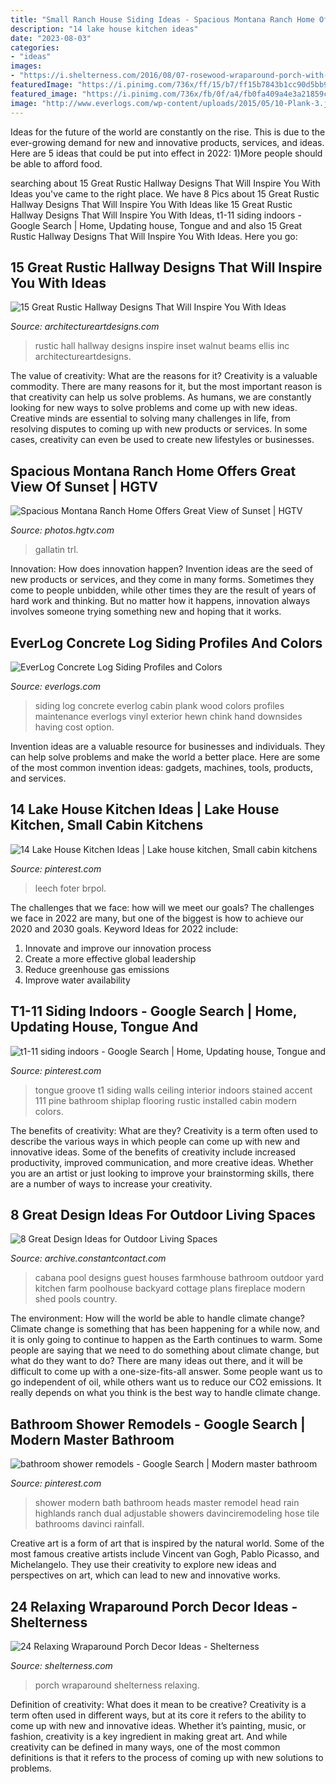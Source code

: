 ```yaml
---
title: "Small Ranch House Siding Ideas - Spacious Montana Ranch Home Offers Great View Of Sunset"
description: "14 lake house kitchen ideas"
date: "2023-08-03"
categories:
- "ideas"
images:
- "https://i.shelterness.com/2016/08/07-rosewood-wraparound-porch-with-chairs-and-a-large-planter.jpg"
featuredImage: "https://i.pinimg.com/736x/ff/15/b7/ff15b7843b1cc90d5bb95e6bdb306532.jpg"
featured_image: "https://i.pinimg.com/736x/fb/0f/a4/fb0fa409a4e3a21859c849d9f8aae4a6--modern-master-bathroom-master-bathroom-shower.jpg"
image: "http://www.everlogs.com/wp-content/uploads/2015/05/10-Plank-3.jpg"
---
```



Ideas for the future of the world are constantly on the rise. This is due to the ever-growing demand for new and innovative products, services, and ideas. Here are 5 ideas that could be put into effect in 2022: 1)More people should be able to afford food. 

	

		
searching about 15 Great Rustic Hallway Designs That Will Inspire You With Ideas you've came to the right place. We have 8 Pics about 15 Great Rustic Hallway Designs That Will Inspire You With Ideas like 15 Great Rustic Hallway Designs That Will Inspire You With Ideas, t1-11 siding indoors - Google Search | Home, Updating house, Tongue and and also 15 Great Rustic Hallway Designs That Will Inspire You With Ideas. Here you go:
		
    
## 15 Great Rustic Hallway Designs That Will Inspire You With Ideas

<img loading=lazy src="https://www.architectureartdesigns.com/wp-content/uploads/2016/09/15-Great-Rustic-Hallway-Designs-That-Will-Inspire-You-With-Ideas-11-630x846.jpg" onerror="this.onerror=null;this.src='https://tse4.mm.bing.net/th?id=OIP.a5LKSB-hPF6-vm_NP4j4UQHaJ8&amp;pid=15.1';" alt="15 Great Rustic Hallway Designs That Will Inspire You With Ideas">

_Source: architectureartdesigns.com_

>rustic hall hallway designs inspire inset walnut beams ellis inc architectureartdesigns. 

	

The value of creativity: What are the reasons for it?
Creativity is a valuable commodity. There are many reasons for it, but the most important reason is that creativity can help us solve problems. As humans, we are constantly looking for new ways to solve problems and come up with new ideas. Creative minds are essential to solving many challenges in life, from resolving disputes to coming up with new products or services. In some cases, creativity can even be used to create new lifestyles or businesses.

    
## Spacious Montana Ranch Home Offers Great View Of Sunset | HGTV

<img loading=lazy src="https://hgtvhome.sndimg.com/content/dam/images/hgtv/fullset/2019/5/7/1/HUHH2019-Countryside_Gallatin-Gateway-MT_3.jpg.rend.hgtvcom.616.411.suffix/1557252356099.jpeg" onerror="this.onerror=null;this.src='https://tse3.mm.bing.net/th?id=OIP.kWJtf0QA03lky3yMQHpd3QHaE8&amp;pid=15.1';" alt="Spacious Montana Ranch Home Offers Great View of Sunset | HGTV">

_Source: photos.hgtv.com_

>gallatin trl. 

	

Innovation: How does innovation happen?
Invention ideas are the seed of new products or services, and they come in many forms. Sometimes they come to people unbidden, while other times they are the result of years of hard work and thinking. But no matter how it happens, innovation always involves someone trying something new and hoping that it works.

    
## EverLog Concrete Log Siding Profiles And Colors

<img loading=lazy src="http://www.everlogs.com/wp-content/uploads/2015/05/10-Plank-3.jpg" onerror="this.onerror=null;this.src='https://tse4.mm.bing.net/th?id=OIP.SCd423_ET7M6uy4BciJgRAHaFj&amp;pid=15.1';" alt="EverLog Concrete Log Siding Profiles and Colors">

_Source: everlogs.com_

>siding log concrete everlog cabin plank wood colors profiles maintenance everlogs vinyl exterior hewn chink hand downsides having cost option. 

	

Invention ideas are a valuable resource for businesses and individuals. They can help solve problems and make the world a better place. Here are some of the most common invention ideas: gadgets, machines, tools, products, and services.

    
## 14 Lake House Kitchen Ideas | Lake House Kitchen, Small Cabin Kitchens

<img loading=lazy src="https://i.pinimg.com/736x/ff/15/b7/ff15b7843b1cc90d5bb95e6bdb306532.jpg" onerror="this.onerror=null;this.src='https://tse1.mm.bing.net/th?id=OIP.waq26DcV5aA0dCIa-LFzAAHaKN&amp;pid=15.1';" alt="14 Lake House Kitchen Ideas | Lake house kitchen, Small cabin kitchens">

_Source: pinterest.com_

>leech foter brpol. 

	

The challenges that we face: how will we meet our goals?
The challenges we face in 2022 are many, but one of the biggest is how to achieve our 2020 and 2030 goals. Keyword Ideas for 2022 include: 
1. Innovate and improve our innovation process 
2. Create a more effective global leadership 
3. Reduce greenhouse gas emissions 
4. Improve water availability 

    
## T1-11 Siding Indoors - Google Search | Home, Updating House, Tongue And

<img loading=lazy src="https://i.pinimg.com/736x/00/02/63/000263bcfa12abd157f7b89e02995d98--boat-house-tiny-house.jpg" onerror="this.onerror=null;this.src='https://tse1.mm.bing.net/th?id=OIP.oAcdlAxtCAaHnLY-A51fjgHaJ3&amp;pid=15.1';" alt="t1-11 siding indoors - Google Search | Home, Updating house, Tongue and">

_Source: pinterest.com_

>tongue groove t1 siding walls ceiling interior indoors stained accent 111 pine bathroom shiplap flooring rustic installed cabin modern colors. 

	

The benefits of creativity: What are they?
Creativity is a term often used to describe the various ways in which people can come up with new and innovative ideas. Some of the benefits of creativity include increased productivity, improved communication, and more creative ideas. Whether you are an artist or just looking to improve your brainstorming skills, there are a number of ways to increase your creativity.

    
## 8 Great Design Ideas For Outdoor Living Spaces

<img loading=lazy src="http://ih.constantcontact.com/fs114/1102168764910/img/264.jpg?a=1113440789547" onerror="this.onerror=null;this.src='https://tse4.mm.bing.net/th?id=OIP.QDYQtZuVmtOGNxitSBZ9IQHaE3&amp;pid=15.1';" alt="8 Great Design Ideas for Outdoor Living Spaces">

_Source: archive.constantcontact.com_

>cabana pool designs guest houses farmhouse bathroom outdoor yard kitchen farm poolhouse backyard cottage plans fireplace modern shed pools country. 

	

The environment: How will the world be able to handle climate change?
Climate change is something that has been happening for a while now, and it is only going to continue to happen as the Earth continues to warm. Some people are saying that we need to do something about climate change, but what do they want to do? There are many ideas out there, and it will be difficult to come up with a one-size-fits-all answer. Some people want us to go independent of oil, while others want us to reduce our CO2 emissions. It really depends on what you think is the best way to handle climate change.

    
## Bathroom Shower Remodels - Google Search | Modern Master Bathroom

<img loading=lazy src="https://i.pinimg.com/736x/fb/0f/a4/fb0fa409a4e3a21859c849d9f8aae4a6--modern-master-bathroom-master-bathroom-shower.jpg" onerror="this.onerror=null;this.src='https://tse2.mm.bing.net/th?id=OIP.TPZ1Je8wus8cma0c0jUtqwHaLI&amp;pid=15.1';" alt="bathroom shower remodels - Google Search | Modern master bathroom">

_Source: pinterest.com_

>shower modern bath bathroom heads master remodel head rain highlands ranch dual adjustable showers davinciremodeling hose tile bathrooms davinci rainfall. 

	

Creative art is a form of art that is inspired by the natural world. Some of the most famous creative artists include Vincent van Gogh, Pablo Picasso, and Michelangelo. They use their creativity to explore new ideas and perspectives on art, which can lead to new and innovative works.

    
## 24 Relaxing Wraparound Porch Decor Ideas - Shelterness

<img loading=lazy src="https://i.shelterness.com/2016/08/07-rosewood-wraparound-porch-with-chairs-and-a-large-planter.jpg" onerror="this.onerror=null;this.src='https://tse4.mm.bing.net/th?id=OIP._mR0OUx5VZ2cv4qIGeTNnAHaLH&amp;pid=15.1';" alt="24 Relaxing Wraparound Porch Decor Ideas - Shelterness">

_Source: shelterness.com_

>porch wraparound shelterness relaxing. 

	

Definition of creativity: What does it mean to be creative?
Creativity is a term often used in different ways, but at its core it refers to the ability to come up with new and innovative ideas. Whether it’s painting, music, or fashion, creativity is a key ingredient in making great art. And while creativity can be defined in many ways, one of the most common definitions is that it refers to the process of coming up with new solutions to problems.

